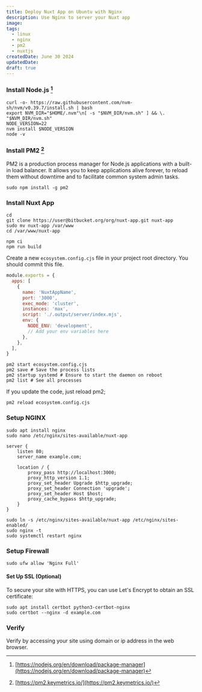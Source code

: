 ```yaml
---
title: Deploy Nuxt App on Ubuntu with Nginx
description: Use Nginx to server your Nuxt app
image:
tags:
  - linux
  - nginx
  - pm2
  - nuxtjs
createdDate: June 30 2024
updatedDate:
draft: true
---
```


### Install Node.js [^1]

[^1]: [https://nodejs.org/en/download/package-manager](https://nodejs.org/en/download/package-manager)

```shell
curl -o- https://raw.githubusercontent.com/nvm-sh/nvm/v0.39.7/install.sh | bash
export NVM_DIR="$HOME/.nvm"\n[ -s "$NVM_DIR/nvm.sh" ] && \. "$NVM_DIR/nvm.sh"
NODE_VERSION=22
nvm install $NODE_VERSION
node -v
```

### Install PM2 [^2]

[^2]: [https://pm2.keymetrics.io/](https://pm2.keymetrics.io/)

PM2 is a production process manager for Node.js applications with a built-in load balancer. It allows you to keep applications alive forever, to reload them without downtime and to facilitate common system admin tasks.

```shell
sudo npm install -g pm2
```

### Install Nuxt App

```shell
cd
git clone https://user@bitbucket.org/org/nuxt-app.git nuxt-app
sudo mv nuxt-app /var/www
cd /var/www/nuxt-app
```

```shell
npm ci
npm run build
```

Create a new `ecosystem.config.cjs` file in your project root directory. You should commit this file.

```js
module.exports = {
  apps: [
    {
      name: 'NuxtAppName',
      port: '3000',
      exec_mode: 'cluster',
      instances: 'max',
      script: './.output/server/index.mjs',
      env: {
        NODE_ENV: 'development',
        // Add your env variables here
      },
    },
  ],
}
```

```shell
pm2 start ecosystem.config.cjs
pm2 save # Save the process lists
pm2 startup systemd # Ensure to start the daemon on reboot
pm2 list # See all processes
```

If you update the code, just reload pm2;

```shell
pm2 reload ecosystem.config.cjs
```

### Setup NGINX

```shell
sudo apt install nginx
sudo nano /etc/nginx/sites-available/nuxt-app
```

```nginx
server {
    listen 80;
    server_name example.com;

    location / {
        proxy_pass http://localhost:3000;
        proxy_http_version 1.1;
        proxy_set_header Upgrade $http_upgrade;
        proxy_set_header Connection 'upgrade';
        proxy_set_header Host $host;
        proxy_cache_bypass $http_upgrade;
    }
}
```

```shell
sudo ln -s /etc/nginx/sites-available/nuxt-app /etc/nginx/sites-enabled/
sudo nginx -t
sudo systemctl restart nginx
```

### Setup Firewall

```shell
sudo ufw allow 'Nginx Full'
```

#### Set Up SSL (Optional)

To secure your site with HTTPS, you can use Let's Encrypt to obtain an SSL certificate:

```shell
sudo apt install certbot python3-certbot-nginx
sudo certbot --nginx -d example.com
```

### Verify

Verify by accessing your site using domain or ip address in the web browser.
